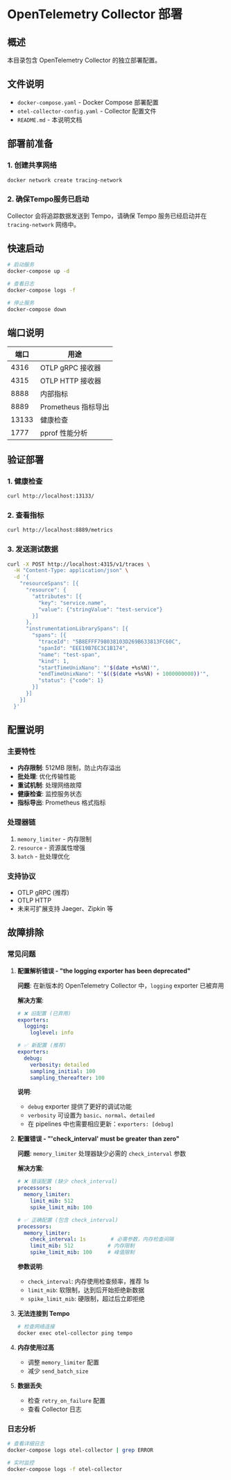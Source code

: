 # OpenTelemetry Collector 部署

## 概述

本目录包含 OpenTelemetry Collector 的独立部署配置。

## 文件说明

- `docker-compose.yaml` - Docker Compose 部署配置
- `otel-collector-config.yaml` - Collector 配置文件
- `README.md` - 本说明文档

## 部署前准备

### 1. 创建共享网络
```bash
docker network create tracing-network
```

### 2. 确保Tempo服务已启动
Collector 会将追踪数据发送到 Tempo，请确保 Tempo 服务已经启动并在 `tracing-network` 网络中。

## 快速启动

```bash
# 启动服务
docker-compose up -d

# 查看日志
docker-compose logs -f

# 停止服务
docker-compose down
```

## 端口说明

| 端口 | 用途 |
|------|------|
| 4316 | OTLP gRPC 接收器 |
| 4315 | OTLP HTTP 接收器 |
| 8888 | 内部指标 |
| 8889 | Prometheus 指标导出 |
| 13133 | 健康检查 |
| 1777 | pprof 性能分析 |

## 验证部署

### 1. 健康检查
```bash
curl http://localhost:13133/
```

### 2. 查看指标
```bash
curl http://localhost:8889/metrics
```

### 3. 发送测试数据
```bash
curl -X POST http://localhost:4315/v1/traces \
  -H "Content-Type: application/json" \
  -d '{
    "resourceSpans": [{
      "resource": {
        "attributes": [{
          "key": "service.name",
          "value": {"stringValue": "test-service"}
        }]
      },
      "instrumentationLibrarySpans": [{
        "spans": [{
          "traceId": "5B8EFFF798038103D269B633813FC60C",
          "spanId": "EEE19B7EC3C1B174",
          "name": "test-span",
          "kind": 1,
          "startTimeUnixNano": "'$(date +%s%N)'",
          "endTimeUnixNano": "'$(($(date +%s%N) + 1000000000))'",
          "status": {"code": 1}
        }]
      }]
    }]
  }'
```

## 配置说明

### 主要特性
- **内存限制**: 512MB 限制，防止内存溢出
- **批处理**: 优化传输性能
- **重试机制**: 处理网络故障
- **健康检查**: 监控服务状态
- **指标导出**: Prometheus 格式指标

### 处理器链
1. `memory_limiter` - 内存限制
2. `resource` - 资源属性增强
3. `batch` - 批处理优化

### 支持协议
- OTLP gRPC (推荐)
- OTLP HTTP
- 未来可扩展支持 Jaeger、Zipkin 等

## 故障排除

### 常见问题

1. **配置解析错误 - "the logging exporter has been deprecated"**

   **问题**: 在新版本的 OpenTelemetry Collector 中，`logging` exporter 已被弃用

   **解决方案**:
   ```yaml
   # ❌ 旧配置 (已弃用)
   exporters:
     logging:
       loglevel: info
   
   # ✅ 新配置 (推荐)
   exporters:
     debug:
       verbosity: detailed
       sampling_initial: 100
       sampling_thereafter: 100
   ```

   **说明**:
   - `debug` exporter 提供了更好的调试功能
   - `verbosity` 可设置为 `basic`、`normal`、`detailed`
   - 在 pipelines 中也需要相应更新：`exporters: [debug]`

2. **配置错误 - "'check_interval' must be greater than zero"**

   **问题**: `memory_limiter` 处理器缺少必需的 `check_interval` 参数

   **解决方案**:
   ```yaml
   # ❌ 错误配置 (缺少 check_interval)
   processors:
     memory_limiter:
       limit_mib: 512
       spike_limit_mib: 100
   
   # ✅ 正确配置 (包含 check_interval)
   processors:
     memory_limiter:
       check_interval: 1s        # 必需参数，内存检查间隔
       limit_mib: 512           # 内存限制
       spike_limit_mib: 100     # 峰值限制
   ```

   **参数说明**:
   - `check_interval`: 内存使用检查频率，推荐 1s
   - `limit_mib`: 软限制，达到后开始拒绝新数据
   - `spike_limit_mib`: 硬限制，超过后立即拒绝

3. **无法连接到 Tempo**
   ```bash
   # 检查网络连接
   docker exec otel-collector ping tempo
   ```

4. **内存使用过高**
   - 调整 `memory_limiter` 配置
   - 减少 `send_batch_size`

5. **数据丢失**
   - 检查 `retry_on_failure` 配置
   - 查看 Collector 日志

### 日志分析
```bash
# 查看详细日志
docker-compose logs otel-collector | grep ERROR

# 实时监控
docker-compose logs -f otel-collector
``` 